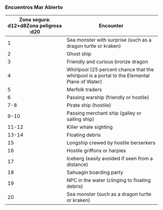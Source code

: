###  Encuentros Mar Abierto
| Zona segura: d12+d8Zona peligrosa :d20 | Encounter                                                                                    |
| -------------------------------------- | -------------------------------------------------------------------------------------------- |
| 1                                      | Sea monster with surprise (such as a dragon turtle or kraken)                                |
| 2                                      | Ghost ship                                                                                   |
| 3                                      | Friendly and curious bronze dragon                                                           |
| 4                                      | Whirlpool (25 percent chance that the whirlpool is a portal to the Elemental Plane of Water) |
| 5                                      | Merfolk traders                                                                              |
| 6                                      | Passing warship (friendly or hostile)                                                        |
| 7-8                                    | Pirate ship (hostile)                                                                        |
| 9-10                                   | Passing merchant ship (galley or sailing ship)                                               |
| 11-12                                  | Killer whale sighting                                                                        |
| 13-14                                  | Floating debris                                                                              |
| 15                                     | Longship crewed by hostile berserkers                                                        |
| 16                                     | Hostile griffons or harpies                                                                  |
| 17                                     | Iceberg (easily avoided if seen from a distance)                                             |
| 18                                     | Sahuagin boarding party                                                                      |
| 19                                     | NPC in the water (clinging to floating debris)                                               |
| 20                                     | Sea monster (such as a dragon turtle or kraken)                                              |